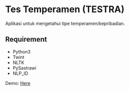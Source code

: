 # Tes Temperamen (TESTRA)
Aplikasi untuk mengetahui tipe temperamen/kepribadian.

## Requirement
- Python3
- Twint
- NLTK
- PySastrawi
- NLP_ID

Demo: [Here](https://testra.masrizky.com/)
